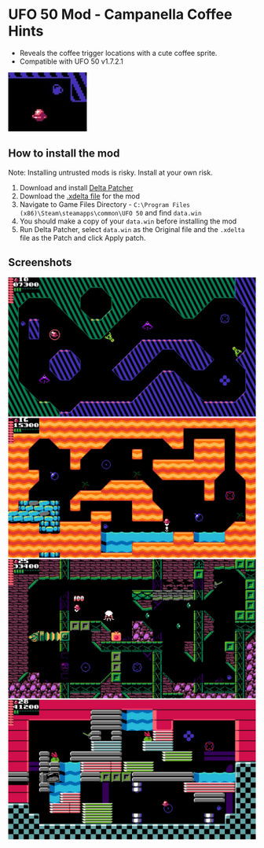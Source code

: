 # UFO 50 Mod - Campanella Coffee Hints
- Reveals the coffee trigger locations with a cute coffee sprite. 
- Compatible with UFO 50 v1.7.2.1

![The Campanella near a coffee trigger](/images/coffee_hint.jpg)

## How to install the mod
Note: Installing untrusted mods is risky. Install at your own risk. 

1. Download and install [Delta Patcher](https://github.com/marco-calautti/DeltaPatcher/releases)
2. Download the [.xdelta file](COFFEE_HINTS_v1.7.2.1_v1.xdelta) for the mod
3. Navigate to Game Files Directory - `C:\Program Files (x86)\Steam\steamapps\common\UFO 50` and find `data.win`
4. You should make a copy of your `data.win` before installing the mod
5. Run Delta Patcher, select `data.win` as the Original file and the `.xdelta` file as the Patch and click Apply patch.

## Screenshots

![](/images/world_a_example.jpg)
![](/images/world_b_example.jpg)
![](/images/world_c_example.jpg)
![](/images/world_d_example.jpg)
